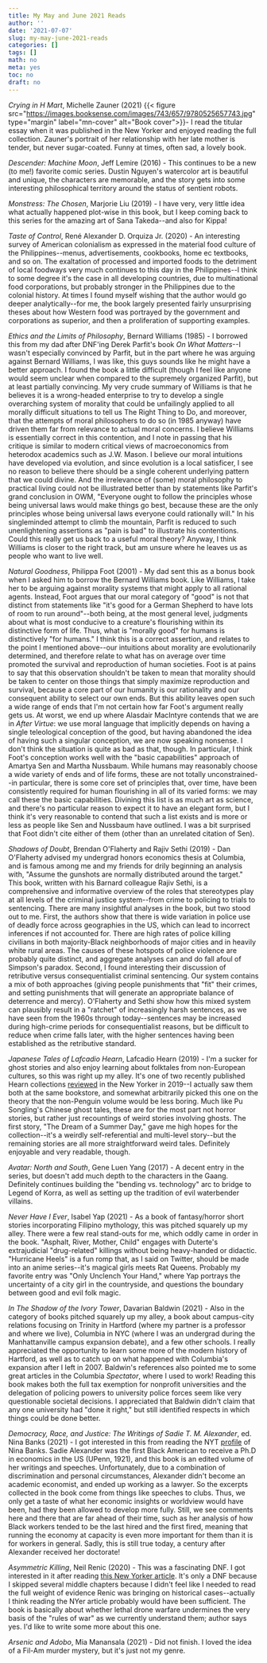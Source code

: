 ```yaml
---
title: My May and June 2021 Reads
author: ''
date: '2021-07-07'
slug: my-may-june-2021-reads
categories: []
tags: []
math: no
meta: yes
toc: no
draft: no
---
```


*Crying in H Mart*, Michelle Zauner (2021) {{< figure src="https://images.booksense.com/images/743/657/9780525657743.jpg" type="margin" label="mn-cover" alt="Book cover">}}- I read the titular essay when it was published in the New Yorker and enjoyed reading the full collection. Zauner's portrait of her relationship with her late mother is tender, but never sugar-coated. Funny at times, often sad, a lovely book.

*Descender: Machine Moon*, Jeff Lemire (2016) - This continues to be a new (to me!) favorite comic series. Dustin Nguyen's watercolor art is beautiful and unique, the characters are memorable, and the story gets into some interesting philosophical territory around the status of sentient robots.

*Monstress: The Chosen*, Marjorie Liu (2019) - I have very, very little idea what actually happened plot-wise in this book, but I keep coming back to this series for the amazing art of Sana Takeda--and also for Kippa!

<!--more-->

*Taste of Control*, René Alexander D. Orquiza Jr. (2020) - An interesting survey of American colonialism as expressed in the material food culture of the Philippines--menus, advertisements, cookbooks, home ec textbooks, and so on. The exaltation of processed and imported foods to the detriment of local foodways very much continues to this day in the Philippines--I think to some degree it's the case in all developing countries, due to multinational food corporations, but probably stronger in the Philippines due to the colonial history. At times I found myself wishing that the author would go deeper analytically--for me, the book largely presented fairly unsurprising theses about how Western food was portrayed by the government and corporations as superior, and then a proliferation of supporting examples.

*Ethics and the Limits of Philosophy*, Bernard Williams (1985) - I borrowed this from my dad after DNF'ing Derek Parfit's book *On What Matters*--I wasn't especially convinced by Parfit, but in the part where he was arguing against Bernard Williams, I was like, this guys sounds like he might have a better approach. I found the book a little difficult (though I feel like anyone would seem unclear when compared to the supremely organized Parfit), but at least partially convincing. My very crude summary of Williams is that he believes it is a wrong-headed enterprise to try to develop a single overarching system of morality that could be unfailingly applied to all morally difficult situations to tell us The Right Thing to Do, and moreover, that the attempts of moral philosophers to do so (in 1985 anyway) have driven them far from relevance to actual moral concerns. I believe Williams is essentially correct in this contention, and I note in passing that his critique is similar to modern critical views of macroeconomics from heterodox academics such as J.W. Mason. I believe our moral intuitions have developed via evolution, and since evolution is a local satisficer, I see no reason to believe there should be a single coherent underlying pattern that we could divine. And the irrelevance of (some) moral philosophy to practical living could not be illustrated better than by statements like Parfit's grand conclusion in OWM, "Everyone ought to follow the principles whose being universal laws would make things go best, because these are the only principles whose being universal laws everyone could rationally will." In his singleminded attempt to climb the mountain, Parfit is reduced to such unenlightening assertions as "pain is bad" to illustrate his contentions. Could this really get us back to a useful moral theory? Anyway, I think Williams is closer to the right track, but am unsure where he leaves us as people who want to live well.

*Natural Goodness*, Philippa Foot (2001) - My dad sent this as a bonus book when I asked him to borrow the Bernard Williams book. Like Williams, I take her to be arguing against morality systems that might apply to all rational agents. Instead, Foot argues that our moral category of "good" is not that distinct from statements like "it's good for a German Shepherd to have lots of room to run around"--both being, at the most general level, judgments about what is most conducive to a creature's flourishing within its distinctive form of life. Thus, what is "morally good" for humans is distinctively "for humans." I think this is a correct assertion, and relates to the point I mentioned above--our intuitions about morality are evolutionarily determined, and therefore relate to what has on average over time promoted the survival and reproduction of human societies. Foot is at pains to say that this observation shouldn't be taken to mean that morality should be taken to center on those things that simply maximize reproduction and survival, because a core part of our humanity is our rationality and our consequent ability to select our own ends. But this ability leaves open such a wide range of ends that I'm not certain how far Foot's argument really gets us. At worst, we end up where Alasdair MacIntyre contends that we are in *After Virtue*: we use moral language that implicitly depends on having a single teleological conception of the good, but having abandoned the idea of having such a singular conception, we are now speaking nonsense. I don't think the situation is quite as bad as that, though. In particular, I think Foot's conception works well with the "basic capabilities" approach of Amartya Sen and Martha Nussbaum. While humans may reasonably choose a wide variety of ends and of life forms, these are not totally unconstrained--in particular, there is some core set of principles that, over time, have been consistently required for human flourishing in all of its varied forms: we may call these the basic capabilities. Divining this list is as much art as science, and there's no particular reason to expect it to have an elegant form, but I think it's very reasonable to contend that such a list exists and is more or less as people like Sen and Nussbaum have outlined. I was a bit surprised that Foot didn't cite either of them (other than an unrelated citation of Sen).

*Shadows of Doubt*, Brendan O'Flaherty and Rajiv Sethi (2019) - Dan O'Flaherty advised my undergrad honors economics thesis at Columbia, and is famous among me and my friends for drily beginning an analysis with, "Assume the gunshots are normally distributed around the target." This book, written with his Barnard colleague Rajiv Sethi, is a comprehensive and informative overview of the roles that stereotypes play at all levels of the criminal justice system--from crime to policing to trials to sentencing. There are many insightful analyses in the book, but two stood out to me. First, the authors show that there is wide variation in police use of deadly force across geographies in the US, which can lead to incorrect inferences if not accounted for. There are high rates of police killing civilians in both majority-Black neighborhoods of major cities and in heavily white rural areas. The causes of these hotspots of police violence are probably quite distinct, and aggregate analyses can and do fall afoul of Simpson's paradox. Second, I found interesting their discussion of retributive versus consequentialist criminal sentencing. Our system contains a mix of both approaches (giving people punishments that "fit" their crimes, and setting punishments that will generate an appropriate balance of deterrence and mercy). O'Flaherty and Sethi show how this mixed system can plausibly result in a "ratchet" of increasingly harsh sentences, as we have seen from the 1960s through today--sentences may be increased during high-crime periods for consequentialist reasons, but be difficult to reduce when crime falls later, with the higher sentences having been established as the retributive standard.

*Japanese Tales of Lafcadio Hearn*, Lafcadio Hearn (2019) - I'm a sucker for ghost stories and also enjoy learning about folktales from non-European cultures, so this was right up my alley. It's one of two recently published Hearn collections [reviewed](https://www.newyorker.com/magazine/2019/09/16/why-lafcadio-hearns-ghost-stories-still-haunt-us) in the New Yorker in 2019--I actually saw them both at the same bookstore, and somewhat arbitrarily picked this one on the theory that the non-Penguin volume would be less boring. Much like Pu Songling's Chinese ghost tales, these are for the most part not horror stories, but rather just recountings of weird stories involving ghosts. The first story, "The Dream of a Summer Day," gave me high hopes for the collection--it's a weirdly self-referential and multi-level story--but the remaining stories are all more straightforward weird tales. Definitely enjoyable and very readable, though.

*Avatar: North and South*, Gene Luen Yang (2017) - A decent entry in the series, but doesn't add much depth to the characters in the Gaang. Definitely continues building the "bending vs. technology" arc to bridge to Legend of Korra, as well as setting up the tradition of evil waterbender villains.

*Never Have I Ever*, Isabel Yap (2021) - As a book of fantasy/horror short stories incorporating Filipino mythology, this was pitched squarely up my alley. There were a few real stand-outs for me, which oddly came in order in the book. "Asphalt, River, Mother, Child" engages with Duterte's extrajudicial "drug-related" killings without being heavy-handed or didactic. "Hurricane Heels" is a fun romp that, as I said on Twitter, should be made into an anime series--it's magical girls meets Rat Queens. Probably my favorite entry was "Only Unclench Your Hand," where Yap portrays the uncertainty of a city girl in the countryside, and questions the boundary between good and evil folk magic.

*In The Shadow of the Ivory Tower*, Davarian Baldwin (2021) - Also in the category of books pitched squarely up my alley, a book about campus-city relations focusing on Trinity in Hartford (where my partner is a professor and where we live), Columbia in NYC (where I was an undergrad during the Manhattanville campus expansion debate), and a few other schools. I really appreciated the opportunity to learn some more of the modern history of Hartford, as well as to catch up on what happened with Columbia's expansion after I left in 2007. Baldwin's references also pointed me to some great articles in the Columbia *Spectator*, where I used to work! Reading this book makes both the full tax exemption for nonprofit universities and the delegation of policing powers to university police forces seem like very questionable societal decisions. I appreciated that Baldwin didn't claim that any one university had "done it right," but still identified respects in which things could be done better.

*Democracy, Race, and Justice: The Writings of Sadie T. M. Alexander*, ed. Nina Banks (2021) - I got interested in this from reading the NYT [profile](https://www.nytimes.com/2021/02/05/business/black-women-economists-nina-banks.html) of Nina Banks. Sadie Alexander was the first Black American to receive a Ph.D in economics in the US (UPenn, 1921), and this book is an edited volume of her writings and speeches. Unfortunately, due to a combination of discrimination and personal circumstances, Alexander didn't become an academic economist, and ended up working as a lawyer. So the excerpts collected in the book come from things like speeches to clubs. Thus, we only get a taste of what her economic insights or worldview would have been, had they been allowed to develop more fully. Still, we see comments here and there that are far ahead of their time, such as her analysis of how Black workers tended to be the last hired and the first fired, meaning that running the economy at capacity is even more important for them than it is for workers in general. Sadly, this is still true today, a century after Alexander received her doctorate!

*Asymmetric Killing*, Neil Renic (2020) - This was a fascinating DNF. I got interested in it after reading [this New Yorker article](https://www.newyorker.com/magazine/2020/12/21/americas-war-on-syrian-civilians). It's only a DNF because I skipped several middle chapters because I didn't feel like I needed to read the full weight of evidence Renic was bringing on historical cases--actually I think reading the NYer article probably would have been sufficient. The book is basically about whether lethal drone warfare undermines the very basis of the "rules of war" as we currently understand them; author says yes. I'd like to write some more about this one.

*Arsenic and Adobo*, Mia Manansala (2021) - Did not finish. I loved the idea of a Fil-Am murder mystery, but it's just not my genre.